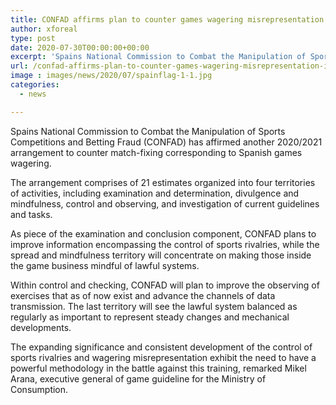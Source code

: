 ```yaml
---
title: CONFAD affirms plan to counter games wagering misrepresentation in Spain
author: xforeal 
type: post
date: 2020-07-30T00:00:00+00:00
excerpt: 'Spains National Commission to Combat the Manipulation of Sports Competitions and Betting Fraud (CONFAD) has endorsed another 2020/2021 arrangement to counter match-fixing comparable to Spanish games betting '
url: /confad-affirms-plan-to-counter-games-wagering-misrepresentation-in-spain/
image : images/news/2020/07/spainflag-1-1.jpg
categories:
  - news

---
```

Spains National Commission to Combat the Manipulation of Sports Competitions and Betting Fraud (CONFAD) has affirmed another 2020/2021 arrangement to counter match-fixing corresponding to Spanish games wagering. 

The arrangement comprises of 21 estimates organized into four territories of activities, including examination and determination, divulgence and mindfulness, control and observing, and investigation of current guidelines and tasks. 

As piece of the examination and conclusion component, CONFAD plans to improve information encompassing the control of sports rivalries, while the spread and mindfulness territory will concentrate on making those inside the game business mindful of lawful systems. 

Within control and checking, CONFAD will plan to improve the observing of exercises that as of now exist and advance the channels of data transmission. The last territory will see the lawful system balanced as regularly as important to represent steady changes and mechanical developments. 

The expanding significance and consistent development of the control of sports rivalries and wagering misrepresentation exhibit the need to have a powerful methodology in the battle against this training, remarked Mikel Arana, executive general of game guideline for the Ministry of Consumption.